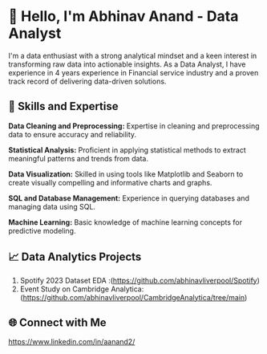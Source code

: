 # 👋 Hello, I'm Abhinav Anand - Data Analyst

I'm a data enthusiast with a strong analytical mindset and a keen interest in transforming raw data into actionable insights. As a Data Analyst, I have experience in 4 years experience in Financial service industry and a proven track record of delivering data-driven solutions.

## 🚀 Skills and Expertise

 **Data Cleaning and Preprocessing:** Expertise in cleaning and preprocessing data to ensure accuracy and reliability.

 **Statistical Analysis:** Proficient in applying statistical methods to extract meaningful patterns and trends from data.
 
 **Data Visualization:** Skilled in using tools like Matplotlib and Seaborn to create visually compelling and informative charts and graphs.
 
 **SQL and Database Management:** Experience in querying databases and managing data using SQL.
 
 **Machine Learning:** Basic knowledge of machine learning concepts for predictive modeling.

## 📈 Data Analytics Projects

1. Spotify 2023 Dataset EDA :(https://github.com/abhinavliverpool/Spotify)
2. Event Study on Cambridge Analytica: (https://github.com/abhinavliverpool/CambridgeAnalytica/tree/main)

## 🌐 Connect with Me
https://www.linkedin.com/in/aanand2/ 
